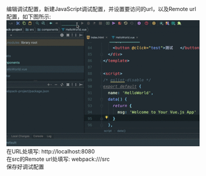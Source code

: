 编辑调试配置，新建JavaScript调试配置，并设置要访问的url，以及Remote url配置，如下图所示:
![image-20190107161422500](assets/images/webstorm_debug_vue_setting.gif)
在URL处填写: http://localhost:8080			
在src的Remote url处填写: webpack:///src			
保存好调试配置

